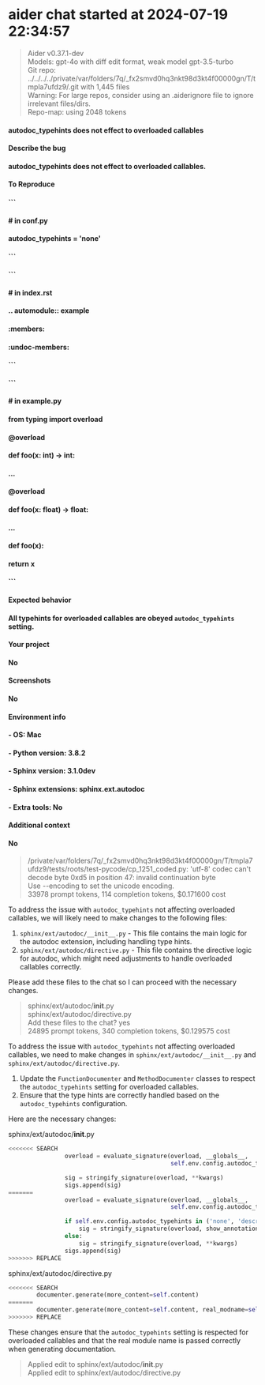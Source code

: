 
# aider chat started at 2024-07-19 22:34:57

> Aider v0.37.1-dev  
> Models: gpt-4o with diff edit format, weak model gpt-3.5-turbo  
> Git repo: ../../../../private/var/folders/7q/_fx2smvd0hq3nkt98d3kt4f00000gn/T/tmpla7ufdz9/.git with 1,445 files  
> Warning: For large repos, consider using an .aiderignore file to ignore irrelevant files/dirs.  
> Repo-map: using 2048 tokens  

#### autodoc_typehints does not effect to overloaded callables  
#### **Describe the bug**  
#### autodoc_typehints does not effect to overloaded callables.  
####   
#### **To Reproduce**  
####   
#### ```  
#### # in conf.py  
#### autodoc_typehints = 'none'  
#### ```  
#### ```  
#### # in index.rst  
#### .. automodule:: example  
####    :members:  
####    :undoc-members:  
#### ```  
#### ```  
#### # in example.py  
#### from typing import overload  
####   
####   
#### @overload  
#### def foo(x: int) -> int:  
####     ...  
####   
####   
#### @overload  
#### def foo(x: float) -> float:  
####     ...  
####   
####   
#### def foo(x):  
####     return x  
#### ```  
####   
#### **Expected behavior**  
#### All typehints for overloaded callables are obeyed `autodoc_typehints` setting.  
####   
#### **Your project**  
#### No  
####   
#### **Screenshots**  
#### No  
####   
#### **Environment info**  
#### - OS: Mac  
#### - Python version: 3.8.2  
#### - Sphinx version: 3.1.0dev  
#### - Sphinx extensions: sphinx.ext.autodoc  
#### - Extra tools: No  
####   
#### **Additional context**  
#### No  
> /private/var/folders/7q/_fx2smvd0hq3nkt98d3kt4f00000gn/T/tmpla7ufdz9/tests/roots/test-pycode/cp_1251_coded.py: 'utf-8' codec can't decode byte 0xd5 in position 47: invalid continuation byte  
> Use --encoding to set the unicode encoding.  
> 33978 prompt tokens, 114 completion tokens, $0.171600 cost  

To address the issue with `autodoc_typehints` not affecting overloaded callables, we will likely need to make changes to the following files:

1. `sphinx/ext/autodoc/__init__.py` - This file contains the main logic for the autodoc extension, including handling type hints.
2. `sphinx/ext/autodoc/directive.py` - This file contains the directive logic for autodoc, which might need adjustments to handle overloaded callables correctly.

Please add these files to the chat so I can proceed with the necessary changes.

> sphinx/ext/autodoc/__init__.py  
> sphinx/ext/autodoc/directive.py  
> Add these files to the chat? yes  
> 24895 prompt tokens, 340 completion tokens, $0.129575 cost  

To address the issue with `autodoc_typehints` not affecting overloaded callables, we need to make changes in `sphinx/ext/autodoc/__init__.py` and `sphinx/ext/autodoc/directive.py`.

1. Update the `FunctionDocumenter` and `MethodDocumenter` classes to respect the `autodoc_typehints` setting for overloaded callables.
2. Ensure that the type hints are correctly handled based on the `autodoc_typehints` configuration.

Here are the necessary changes:

sphinx/ext/autodoc/__init__.py
```python
<<<<<<< SEARCH
                overload = evaluate_signature(overload, __globals__,
                                              self.env.config.autodoc_type_aliases)

                sig = stringify_signature(overload, **kwargs)
                sigs.append(sig)
=======
                overload = evaluate_signature(overload, __globals__,
                                              self.env.config.autodoc_type_aliases)

                if self.env.config.autodoc_typehints in ('none', 'description'):
                    sig = stringify_signature(overload, show_annotation=False, **kwargs)
                else:
                    sig = stringify_signature(overload, **kwargs)
                sigs.append(sig)
>>>>>>> REPLACE
```

sphinx/ext/autodoc/directive.py
```python
<<<<<<< SEARCH
        documenter.generate(more_content=self.content)
=======
        documenter.generate(more_content=self.content, real_modname=self.env.temp_data.get('autodoc:module'))
>>>>>>> REPLACE
```

These changes ensure that the `autodoc_typehints` setting is respected for overloaded callables and that the real module name is passed correctly when generating documentation.

> Applied edit to sphinx/ext/autodoc/__init__.py  
> Applied edit to sphinx/ext/autodoc/directive.py  
